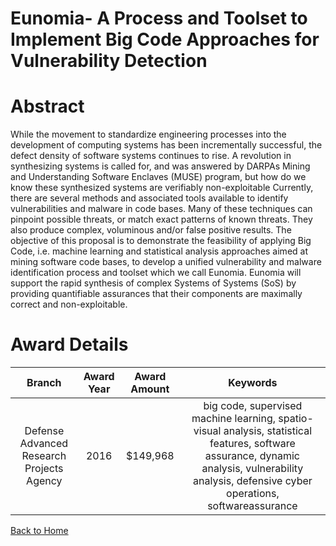 
Eunomia- A Process and Toolset to Implement Big Code Approaches for Vulnerability Detection
===========================================================================================

# Abstract


While the movement to standardize engineering processes into the development of computing systems has been incrementally successful, the defect density of software systems continues to rise. A revolution in synthesizing systems is called for, and was answered by DARPAs Mining and Understanding Software Enclaves (MUSE) program, but how do we know these synthesized systems are verifiably non-exploitable Currently, there are several methods and associated tools available to identify vulnerabilities and malware in code bases. Many of these techniques can pinpoint possible threats, or match exact patterns of known threats. They also produce complex, voluminous and/or false positive results. The objective of this proposal is to demonstrate the feasibility of applying Big Code, i.e. machine learning and statistical analysis approaches aimed at mining software code bases, to develop a unified vulnerability and malware identification process and toolset which we call Eunomia. Eunomia will support the rapid synthesis of complex Systems of Systems (SoS) by providing quantifiable assurances that their components are maximally correct and non-exploitable.  

# Award Details

|Branch|Award Year|Award Amount|Keywords|
| :---: | :---: | :---: | :---: |
|Defense Advanced Research Projects Agency|2016|$149,968|big code, supervised machine learning, spatio-visual analysis, statistical features, software  assurance, dynamic analysis, vulnerability analysis, defensive cyber operations, softwareassurance|
  
  


[Back to Home](https://github.com/chrischow/dod_sbir_awards#1186)